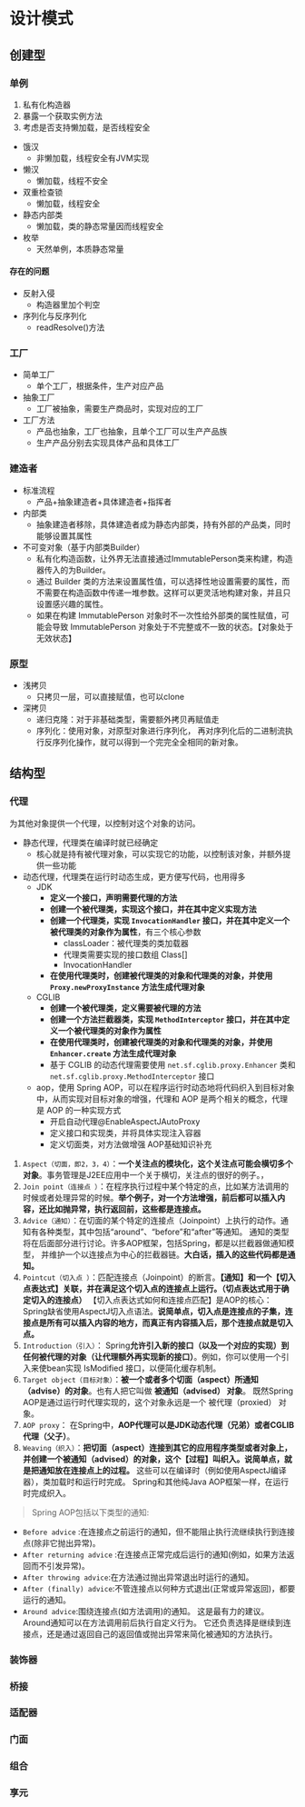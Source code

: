 # 设计模式

## 创建型

### 单例
1. 私有化构造器
2. 暴露一个获取实例方法
3. 考虑是否支持懒加载，是否线程安全
* 饿汉
  * 非懒加载，线程安全有JVM实现
* 懒汉
  * 懒加载，线程不安全
* 双重检查锁
  * 懒加载，线程安全
* 静态内部类
  * 懒加载，类的静态常量因而线程安全
* 枚举
  * 天然单例，本质静态常量
#### 存在的问题
* 反射入侵
  * 构造器里加个判空
* 序列化与反序列化
  * readResolve()方法

### 工厂
* 简单工厂
  * 单个工厂，根据条件，生产对应产品
* 抽象工厂
  * 工厂被抽象，需要生产商品时，实现对应的工厂
* 工厂方法
  * 产品也抽象，工厂也抽象，且单个工厂可以生产产品族
  * 生产产品分别去实现具体产品和具体工厂

### 建造者
* 标准流程
  * 产品+抽象建造者+具体建造者+指挥者
* 内部类
  * 抽象建造者移除，具体建造者成为静态内部类，持有外部的产品类，同时能够设置其属性
* 不可变对象（基于内部类Builder）
  * 私有化构造函数，让外界无法直接通过ImmutablePerson类来构建，构造器传入的为Builder。
  * 通过 Builder 类的方法来设置属性值，可以选择性地设置需要的属性，而不需要在构造函数中传递一堆参数。这样可以更灵活地构建对象，并且只设置感兴趣的属性。 
  * 如果在构建 ImmutablePerson 对象时不一次性给外部类的属性赋值，可能会导致 ImmutablePerson 对象处于不完整或不一致的状态。【对象处于无效状态】

### 原型
* 浅拷贝
  * 只拷贝一层，可以直接赋值，也可以clone
* 深拷贝
  * 递归克隆：对于非基础类型，需要额外拷贝再赋值走
  * 序列化：使用对象，对原型对象进行序列化， 再对序列化后的二进制流执行反序列化操作，就可以得到一个完完全全相同的新对象。

## 结构型

### 代理
为其他对象提供一个代理，以控制对这个对象的访问。
* 静态代理，代理类在编译时就已经确定
  * 核心就是持有被代理对象，可以实现它的功能，以控制该对象，并额外提供一些功能
* 动态代理，代理类在运行时动态生成，更方便写代码，也用得多
  * JDK
    * **定义一个接口，声明需要代理的方法**
    * **创建一个被代理类，实现这个接口，并在其中定义实现方法**
    * **创建一个代理类，实现 `InvocationHandler` 接口，并在其中定义一个被代理类的对象作为属性**，有三个核心参数
      * classLoader：被代理类的类加载器
      * 代理类需要实现的接口数组 Class[]
      * InvocationHandler
    * **在使用代理类时，创建被代理类的对象和代理类的对象，并使用 `Proxy.newProxyInstance` 方法生成代理对象**
  * CGLIB
    * **创建一个被代理类，定义需要被代理的方法**
    * **创建一个方法拦截器类，实现 `MethodInterceptor` 接口，并在其中定义一个被代理类的对象作为属性**
    * **在使用代理类时，创建被代理类的对象和代理类的对象，并使用 `Enhancer.create` 方法生成代理对象**
    * 基于 CGLIB 的动态代理需要使用 `net.sf.cglib.proxy.Enhancer` 类和 `net.sf.cglib.proxy.MethodInterceptor` 接口
  * aop，使用 Spring AOP，可以在程序运行时动态地将代码织入到目标对象中，从而实现对目标对象的增强，代理和 AOP 是两个相关的概念，代理是 AOP 的一种实现方式
    * 开启自动代理@EnableAspectJAutoProxy
    * 定义接口和实现类，并将具体实现注入容器
    * 定义切面类，对方法做增强
AOP基础知识补充
1. `Aspect（切面，即2，3，4）`：**一个关注点的模块化，这个关注点可能会横切多个对象**。事务管理是J2EE应用中一个关于横切，关注点的很好的例子。，
2. `Join point（连接点 ）`：在程序执行过程中某个特定的点，比如某方法调用的时候或者处理异常的时候。**举个例子，对一个方法增强，前后都可以插入内容，还比如抛异常，执行返回前，这些都是连接点。**
3. `Advice（通知）`：在切面的某个特定的连接点（Joinpoint）上执行的动作。通知有各种类型，其中包括“around”、“before”和“after”等通知。 通知的类型将在后面部分进行讨论。许多AOP框架，包括Spring，都是以拦截器做通知模型， 并维护一个以连接点为中心的拦截器链。**大白话，插入的这些代码都是通知。**
4. `Pointcut（切入点 ）`：匹配连接点（Joinpoint）的断言。**【通知】和一个【切入点表达式】关联，并在满足这个切入点的连接点上运行。（切点表达式用于确定切入的连接点）** 【切入点表达式如何和连接点匹配】是AOP的核心：Spring缺省使用AspectJ切入点语法。**说简单点，切入点是连接点的子集，连接点是所有可以插入内容的地方，而真正有内容插入后，那个连接点就是切入点。**
5. `Introduction（引入）`： Spring**允许引入新的接口（以及一个对应的实现）到任何被代理的对象（让代理额外再实现新的接口）**。例如，你可以使用一个引入来使bean实现 IsModified 接口，以便简化缓存机制。
6. `Target object（目标对象）`：**被一个或者多个切面（aspect）所通知（advise）的对象**。也有人把它叫做 **被通知（advised） 对象**。 既然Spring AOP是通过运行时代理实现的，这个对象永远是一个 被代理（proxied） 对象。
7. `AOP proxy`： 在Spring中，**AOP代理可以是JDK动态代理（兄弟）或者CGLIB代理（父子）**。
8. `Weaving（织入）`：**把切面（aspect）连接到其它的应用程序类型或者对象上，并创建一个被通知（advised）的对象，这个【过程】叫织入。说简单点，就是把通知放在连接点上的过程。** 这些可以在编译时（例如使用AspectJ编译器），类加载时和运行时完成。 Spring和其他纯Java AOP框架一样，在运行时完成织入。

> Spring AOP包括以下类型的通知:

- `Before advice` :在连接点之前运行的通知，但不能阻止执行流继续执行到连接点(除非它抛出异常)。
- `After returning advice` :在连接点正常完成后运行的通知(例如，如果方法返回而不引发异常)。
- `After throwing advice`:在方法通过抛出异常退出时运行的通知。
- `After (finally) advice`:不管连接点以何种方式退出(正常或异常返回)，都要运行的通知。
- `Around advice`:围绕连接点(如方法调用)的通知。 这是最有力的建议。 Around通知可以在方法调用前后执行自定义行为。 它还负责选择是继续到连接点，还是通过返回自己的返回值或抛出异常来简化被通知的方法执行。

### 装饰器

### 桥接

### 适配器

### 门面

### 组合

### 享元